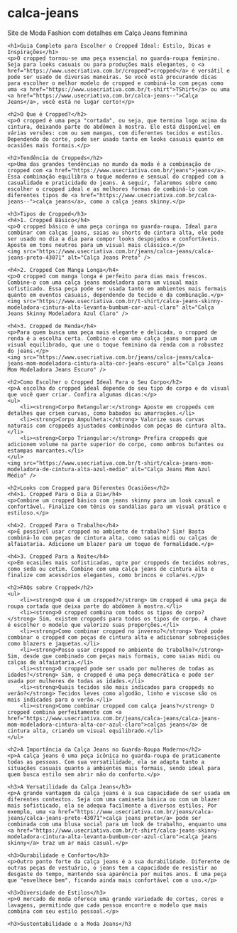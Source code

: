 # calca-jeans
Site de Moda Fashion com detalhes em Calça Jeans feminina
<!DOCTYPE html>
<html lang="pt-BR">
<head>
    <meta name="google-site-verification" content="Hak7GXTi1XuGHbQZ96me4HWPVst2bBHQoRqzpyj3Vkw" />
    <meta charset="UTF-8">
    <meta name="viewport" content="width=device-width, initial-scale=1.0">
    <title>Guia Completo para Escolher o Cropped Ideal</title>
</head>
<body>

    <h1>Guia Completo para Escolher o Cropped Ideal: Estilo, Dicas e Inspirações</h1>
    <p>O cropped tornou-se uma peça essencial no guarda-roupa feminino. Seja para looks casuais ou para produções mais elegantes, o <a href="https://www.usecriativa.com.br/cropped">cropped</a> é versátil e pode ser usado de diversas maneiras. Se você está procurando dicas para escolher o melhor modelo de cropped e combiná-lo com peças como uma <a href="https://www.usecriativa.com.br/t-shirt">TShirt</a> ou uma <a href="https://www.usecriativa.com.br/calca-jeans--">Calça Jeans</a>, você está no lugar certo!</p>

    <h2>O Que é Cropped?</h2>
    <p>O cropped é uma peça "cortada", ou seja, que termina logo acima da cintura, deixando parte do abdômen à mostra. Ele está disponível em várias versões: com ou sem mangas, com diferentes tecidos e estilos. Dependendo do corte, pode ser usado tanto em looks casuais quanto em ocasiões mais formais.</p>

    <h2>Tendência de Croppeds</h2>
    <p>Uma das grandes tendências no mundo da moda é a combinação de cropped com <a href="https://www.usecriativa.com.br/jeans">jeans</a>. Essa combinação equilibra o toque moderno e sensual do cropped com a casualidade e praticidade do jeans. A seguir, falaremos sobre como escolher o cropped ideal e as melhores formas de combiná-lo com diferentes tipos de <a href="https://www.usecriativa.com.br/calca-jeans--">calça jeans</a>, como a calça jeans skinny.</p>

    <h3>Tipos de Cropped</h3>
    <h4>1. Cropped Básico</h4>
    <p>O cropped básico é uma peça coringa no guarda-roupa. Ideal para combinar com calças jeans, saias ou shorts de cintura alta, ele pode ser usado no dia a dia para compor looks despojados e confortáveis. Aposte em tons neutros para um visual mais clássico.</p>
    <img src="https://www.usecriativa.com.br/jeans/calca-jeans/calca-jeans-preto-43071" alt="Calça Jeans Preto" />

    <h4>2. Cropped Com Manga Longa</h4>
    <p>O cropped com manga longa é perfeito para dias mais frescos. Combine-o com uma calça jeans modeladora para um visual mais sofisticado. Essa peça pode ser usada tanto em ambientes mais formais quanto em eventos casuais, dependendo do tecido e da combinação.</p>
    <img src="https://www.usecriativa.com.br/t-shirt/calca-jeans-skinny-modeladora-cintura-alta-levanta-bumbum-cor-azul-claro" alt="Calça Jeans Skinny Modeladora Azul Claro" />

    <h4>3. Cropped de Renda</h4>
    <p>Para quem busca uma peça mais elegante e delicada, o cropped de renda é a escolha certa. Combine-o com uma calça jeans mom para um visual equilibrado, que une o toque feminino da renda com a robustez do jeans.</p>
    <img src="https://www.usecriativa.com.br/jeans/calca-jeans/calca-jeans-mom-modeladora-cintura-alta-cor-jeans-escuro" alt="Calça Jeans Mom Modeladora Jeans Escuro" />

    <h2>Como Escolher o Cropped Ideal Para o Seu Corpo</h2>
    <p>A escolha do cropped ideal depende do seu tipo de corpo e do visual que você quer criar. Confira algumas dicas:</p>
    <ul>
        <li><strong>Corpo Retangular:</strong> Aposte em croppeds com detalhes que criem curvas, como babados ou amarrações.</li>
        <li><strong>Corpo Ampulheta:</strong> Valorize suas curvas naturais com croppeds ajustados combinados com peças de cintura alta.</li>
        <li><strong>Corpo Triangular:</strong> Prefira croppeds que adicionem volume na parte superior do corpo, como ombros bufantes ou estampas marcantes.</li>
    </ul>
    <img src="https://www.usecriativa.com.br/t-shirt/calca-jeans-mom-modeladora-de-cintura-alta-azul-medio" alt="Calça Jeans Mom Azul Médio" />

    <h2>Looks com Cropped para Diferentes Ocasiões</h2>
    <h4>1. Cropped Para o Dia a Dia</h4>
    <p>Combine um cropped básico com jeans skinny para um look casual e confortável. Finalize com tênis ou sandálias para um visual prático e estiloso.</p>

    <h4>2. Cropped Para o Trabalho</h4>
    <p>É possível usar cropped no ambiente de trabalho? Sim! Basta combiná-lo com peças de cintura alta, como saias midi ou calças de alfaiataria. Adicione um blazer para um toque de formalidade.</p>

    <h4>3. Cropped Para a Noite</h4>
    <p>Em ocasiões mais sofisticadas, opte por croppeds de tecidos nobres, como seda ou cetim. Combine com uma calça jeans de cintura alta e finalize com acessórios elegantes, como brincos e colares.</p>

    <h2>FAQs sobre Cropped</h2>
    <ul>
        <li><strong>O que é um cropped?</strong> Um cropped é uma peça de roupa cortada que deixa parte do abdômen à mostra.</li>
        <li><strong>O cropped combina com todos os tipos de corpo?</strong> Sim, existem croppeds para todos os tipos de corpo. A chave é escolher o modelo que valorize suas proporções.</li>
        <li><strong>Como combinar cropped no inverno?</strong> Você pode combinar o cropped com peças de cintura alta e adicionar sobreposições como blazers e jaquetas.</li>
        <li><strong>Posso usar cropped no ambiente de trabalho?</strong> Sim, desde que combinado com peças mais formais, como saias midi ou calças de alfaiataria.</li>
        <li><strong>O cropped pode ser usado por mulheres de todas as idades?</strong> Sim, o cropped é uma peça democrática e pode ser usada por mulheres de todas as idades.</li>
        <li><strong>Quais tecidos são mais indicados para croppeds no verão?</strong> Tecidos leves como algodão, linho e viscose são os mais indicados para o verão.</li>
        <li><strong>Como combinar cropped com calça jeans?</strong> O cropped combina perfeitamente com <a href="https://www.usecriativa.com.br/jeans/calca-jeans/calca-jeans-mom-modeladora-cintura-alta-cor-azul-claro">calças jeans</a> de cintura alta, criando um visual equilibrado.</li>
    </ul>

    <h2>A Importância da Calça Jeans no Guarda-Roupa Moderno</h2>
    <p>A calça jeans é uma peça icônica no guarda-roupa de praticamente todas as pessoas. Com sua versatilidade, ela se adapta tanto a situações casuais quanto a ambientes mais formais, sendo ideal para quem busca estilo sem abrir mão do conforto.</p>

    <h3>A Versatilidade da Calça Jeans</h3>
    <p>A grande vantagem da calça jeans é a sua capacidade de ser usada em diferentes contextos. Seja com uma camiseta básica ou com um blazer mais sofisticado, ela se adequa facilmente a diversos estilos. Por exemplo, uma <a href="https://www.usecriativa.com.br/jeans/calca-jeans/calca-jeans-preto-43071">calça jeans preta</a> pode ser combinada com uma blusa social para um look de trabalho, enquanto uma <a href="https://www.usecriativa.com.br/t-shirt/calca-jeans-skinny-modeladora-cintura-alta-levanta-bumbum-cor-azul-claro">calça jeans skinny</a> traz um ar mais casual.</p>

    <h3>Durabilidade e Conforto</h3>
    <p>Outro ponto forte da calça jeans é a sua durabilidade. Diferente de outras peças de vestuário, o jeans tem a capacidade de resistir ao desgaste do tempo, mantendo sua aparência por muitos anos. É uma peça que "envelhece bem", ficando ainda mais confortável com o uso.</p>

    <h3>Diversidade de Estilos</h3>
    <p>O mercado de moda oferece uma grande variedade de cortes, cores e lavagens, permitindo que cada pessoa encontre o modelo que mais combina com seu estilo pessoal.</p>

    <h3>Sustentabilidade e a Moda Jeans</h3






